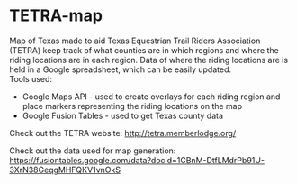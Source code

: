 # TETRA-map
Map of Texas made to aid Texas Equestrian Trail Riders Association (TETRA) keep track of what counties are in which regions and where the riding locations are in each region. Data of where the riding locations are is held in a Google spreadsheet, which can be easily updated.  
Tools used: 
- Google Maps API - used to create overlays for each riding region and place markers representing the riding locations on the map 
- Google Fusion Tables - used to get Texas county data

Check out the TETRA website:
http://tetra.memberlodge.org/

Check out the data used for map generation:
https://fusiontables.google.com/data?docid=1CBnM-DtfLMdrPb91U-3XrN38GeqgMHFQKV1vnOkS
